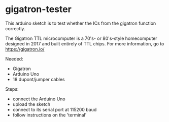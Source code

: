# gigatron-tester

This arduino sketch is to test whether the ICs from the gigatron function correctly.

The Gigatron TTL microcomputer is a 70's- or 80's-style homecomputer designed in 2017 and built entirely of TTL chips.
For more information, go to https://gigatron.io/ 

Needed:
* Gigatron
* Arduino Uno
* 18 dupont/jumper cables

Steps:
* connect the Arduino Uno
* upload the sketch
* connect to its serial port at 115200 baud
* follow instructions on the 'terminal'
